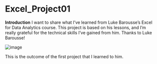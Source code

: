 # Excel_Project01
**Introduction**
I want to share what I’ve learned from Luke Barousse’s Excel for Data Analytics course. This project is based on his lessons, and I’m really grateful for the technical skills I’ve gained from him.
Thanks to Luke Barousse!

![image](https://github.com/user-attachments/assets/e46fb86a-02f7-4898-9504-c0367bb67db5)

This is the outcome of the first project that I learned to him.
